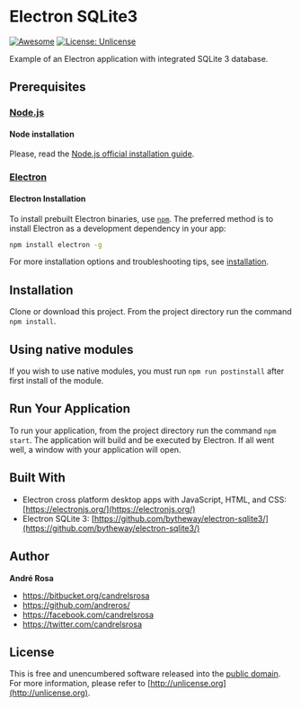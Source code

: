 # Electron SQLite3

[![Awesome](https://cdn.rawgit.com/sindresorhus/awesome/d7305f38d29fed78fa85652e3a63e154dd8e8829/media/badge.svg)](https://github.com/andreros/)
[![License: Unlicense](https://img.shields.io/badge/license-Unlicense-blue.svg)](http://unlicense.org/)

Example of an Electron application with integrated SQLite 3 database.


## Prerequisites

### [Node.js](https://nodejs.org/en/download/)

#### Node installation

Please, read the [Node.js official installation guide](https://github.com/nodejs/node/wiki/Installation).

### [Electron](https://electronjs.org/)

#### Electron Installation

To install prebuilt Electron binaries, use [`npm`](https://docs.npmjs.com/).
The preferred method is to install Electron as a development dependency in your
app:

```sh
npm install electron -g
```

For more installation options and troubleshooting tips, see
[installation](https://github.com/electron/electron/blob/master/docs/tutorial/installation.md).


## Installation

Clone or download this project. From the project directory run the command `npm install`.


## Using native modules

If you wish to use native modules, you must run `npm run postinstall` after first install of the module.


## Run Your Application

To run your application, from the project directory run the command `npm start`. The application
will build and be executed by Electron. If all went well, a window with your application will open.


## Built With

*  Electron cross platform desktop apps with JavaScript, HTML, and CSS: [https://electronjs.org/](https://electronjs.org/)
*  Electron SQLite 3: [https://github.com/bytheway/electron-sqlite3/](https://github.com/bytheway/electron-sqlite3/)


## Author

**André Rosa**

* <https://bitbucket.org/candrelsrosa>
* <https://github.com/andreros/>
* <https://facebook.com/candrelsrosa>
* <https://twitter.com/candrelsrosa>


## License

This is free and unencumbered software released into the [public domain](UNLICENSE.txt). For more information,
please refer to [http://unlicense.org](http://unlicense.org).
